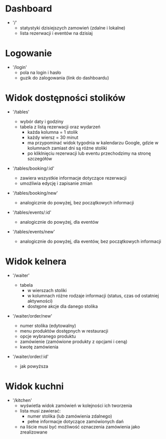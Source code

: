 # Dashboard

 - '/'
    - statystyki dzisiejszych zamowień (zdalne i lokalne)
    - lista rezerwacji i eventów na dzisiaj

# Logowanie

- '/login'
    - pola na login i hasło 
    - guzik do zalogowania (link do dashboardu)

# Widok dostępności stolików

- '/tables'
    - wybór daty i godziny
    - tabela z listą rezerwacji oraz wydarzeń
        - każda kolumna = 1 stolik
        - każdy wiersz = 30 minut
        - ma przypominać widok tygodnia w kalendarzu Google, gdzie w kolumnach zamiast dni są różne stoliki 
        - po kliklnięciu rezerwacji lub eventu przechodzimy na stronę szczegółów

- '/tables/booking/:id'
    - zawiera wszystkie informacje dotyczące rezerwacji 
    - umożliwia edycję i zapisanie zmian

- '/tables/booking/new'
    - analogicznie do powyżej, bez początkowych informacji 

- '/tables/events/:id'
    - analogicznie do powyżej, dla eventów

- '/tables/events/new'
    - analogicznie do powyżej, dla eventów, bez początkowych informacji


# Widok kelnera

- '/waiter'
    - tabela
        - w wierszach stoliki
        - w kolumnach różne rodzaje informacji (status, czas od ostatniej aktywności)
        - dostępne akcje dla danego stolika

- '/waiter/order/new'
    - numer stolika (edytowalny)
    - menu produktów dostępnych w restauracji
    - opcje wybranego produktu
    - zamówienie (zamówione produkty z opcjami i ceną)
    - kwotę zamówienia

- '/waiter/order/:id'
    - jak powyższa

# Widok kuchni

- '/kitchen'
    - wyświetla widok zamówień w kolejności ich tworzenia
    - lista musi zawierać:
        - numer stolika (lub zamówienia zdalnego) 
        - pełne informacje dotyczące zamówionych dań
    - na liście musi być możliwość oznaczenia zamówienia jako zrealizowane


